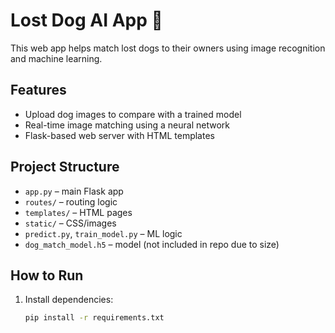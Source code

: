 # Lost Dog AI App 🐶

This web app helps match lost dogs to their owners using image recognition and machine learning.

## Features
- Upload dog images to compare with a trained model
- Real-time image matching using a neural network
- Flask-based web server with HTML templates

## Project Structure
- `app.py` – main Flask app
- `routes/` – routing logic
- `templates/` – HTML pages
- `static/` – CSS/images
- `predict.py`, `train_model.py` – ML logic
- `dog_match_model.h5` – model (not included in repo due to size)

## How to Run
1. Install dependencies:
   ```bash
   pip install -r requirements.txt
